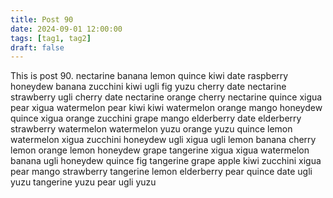 ```yaml
---
title: Post 90
date: 2024-09-01 12:00:00
tags: [tag1, tag2]
draft: false
---
```

This is post 90.
nectarine
banana
lemon
quince
kiwi
date
raspberry
honeydew
banana
zucchini
kiwi
ugli
fig
yuzu
cherry
date
nectarine
strawberry
ugli
cherry
date
nectarine
orange
cherry
nectarine
quince
xigua
pear
xigua
watermelon
pear
kiwi
kiwi
watermelon
orange
mango
honeydew
quince
xigua
orange
zucchini
grape
mango
elderberry
date
elderberry
strawberry
watermelon
watermelon
yuzu
orange
yuzu
quince
lemon
watermelon
xigua
zucchini
honeydew
ugli
xigua
ugli
lemon
banana
cherry
lemon
orange
lemon
honeydew
grape
tangerine
xigua
xigua
watermelon
banana
ugli
honeydew
quince
fig
tangerine
grape
apple
kiwi
zucchini
xigua
pear
mango
strawberry
tangerine
lemon
elderberry
pear
quince
date
ugli
yuzu
tangerine
yuzu
pear
ugli
yuzu
